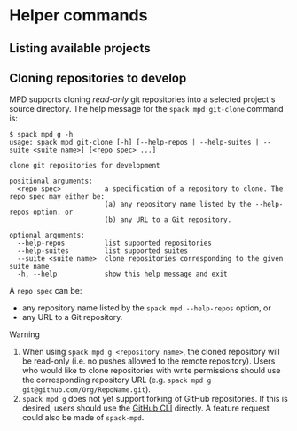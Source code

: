 # Helper commands

## Listing available projects

## Cloning repositories to develop

MPD supports cloning *read-only* git repositories into a selected project's source directory.  The help message for the `spack mpd git-clone` command is:

```console
$ spack mpd g -h
usage: spack mpd git-clone [-h] [--help-repos | --help-suites | --suite <suite name>] [<repo spec> ...]

clone git repositories for development

positional arguments:
  <repo spec>           a specification of a repository to clone. The repo spec may either be:
                        (a) any repository name listed by the --help-repos option, or
                        (b) any URL to a Git repository.

optional arguments:
  --help-repos          list supported repositories
  --help-suites         list supported suites
  --suite <suite name>  clone repositories corresponding to the given suite name
  -h, --help            show this help message and exit
```

A `repo spec` can be:

- any repository name listed by the `spack mpd --help-repos` option, or
- any URL to a Git repository.
  
> [!WARNING]
> 1. When using `spack mpd g <repository name>`, the cloned repository will be read-only (i.e. no pushes allowed to the remote repository).  Users who would like to clone repositories with write permissions should use the corresponding repository URL (e.g. `spack mpd g git@github.com/Org/RepoName.git`).
> 2. `spack mpd g` does not yet support forking of GitHub repositories.  If this is desired, users should use the [GitHub CLI](https://cli.github.com) directly.  A feature request could also be made of `spack-mpd`.
